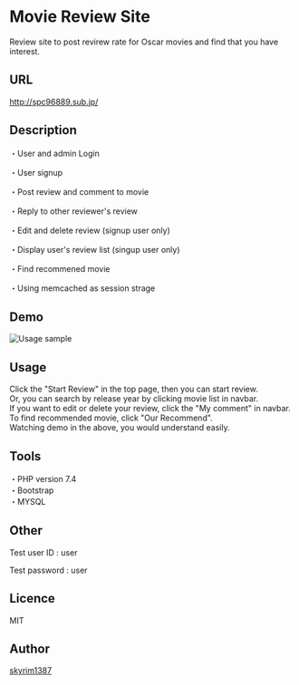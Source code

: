 # Movie Review Site

Review site to post revirew rate for Oscar movies and find that you have interest.

## URL 
http://spc96889.sub.jp/

## Description
・User and admin Login

・User signup

・Post review and comment to movie

・Reply to other reviewer's review

・Edit and delete review (signup user only)

・Display user's review list (singup user only)

・Find recommened movie

・Using memcached as session strage

## Demo
![Usage sample](https://user-images.githubusercontent.com/70289735/91412720-23f87000-e885-11ea-98b1-347d55d9e1b4.gif)


## Usage
Click the "Start Review" in the top page, then you can start review.  
Or, you can search by release year by clicking movie list in navbar.  
If you want to edit or delete your review, click the "My comment" in navbar.  
To find recommended movie, click "Our Recommend".  
Watching demo in the above, you would understand easily.

## Tools
・PHP version 7.4  
・Bootstrap  
・MYSQL  

## Other
Test user ID : user

Test password : user

## Licence
MIT

## Author
[skyrim1387](https://github.com/skyrim1387)